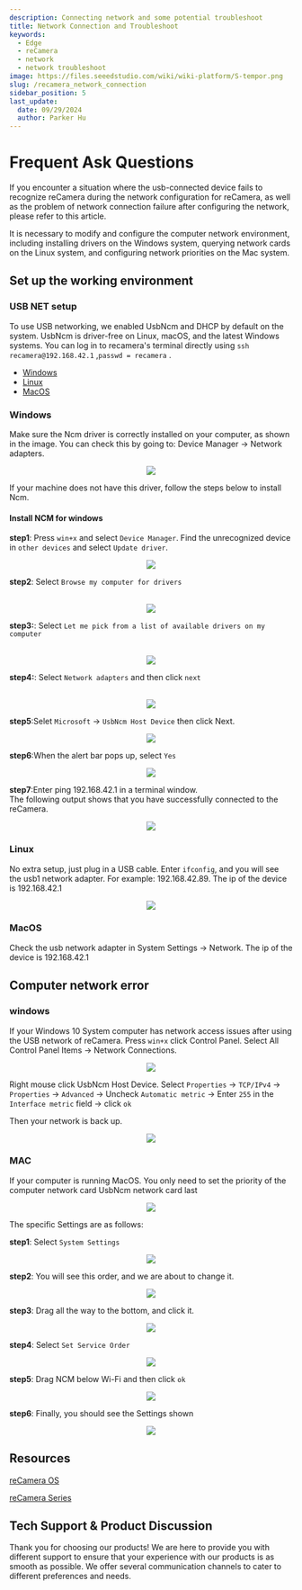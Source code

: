 ```yaml
---
description: Connecting network and some potential troubleshoot
title: Network Connection and Troubleshoot
keywords:
  - Edge
  - reCamera
  - network
  - network troubleshoot
image: https://files.seeedstudio.com/wiki/wiki-platform/S-tempor.png
slug: /recamera_network_connection
sidebar_position: 5
last_update:
  date: 09/29/2024
  author: Parker Hu
---
```


# Frequent Ask Questions

If you encounter a situation where the usb-connected device fails to recognize reCamera during the network configuration for reCamera, as well as the problem of network connection failure after configuring the network, please refer to this article. 

It is necessary to modify and configure the computer network environment, including installing drivers on the Windows system, querying network cards on the Linux system, and configuring network priorities on the Mac system.

## Set up the working environment

### USB NET setup 
To use USB networking, we enabled UsbNcm and DHCP by default on the system.
UsbNcm is driver-free on Linux, macOS, and the latest Windows systems. You can log in to recamera's terminal directly using `ssh recamera@192.168.42.1` ,`passwd = recamera` .

- [Windows](#jump1)
- [Linux](#jump2)
- [MacOS](#jump3)

### <span id="jump1"> Windows </span>
Make sure the Ncm driver is correctly installed on your computer, as shown in the image. You can check this by going to: Device Manager -> Network adapters.

<div align="center"><img width={600} src="https://files.seeedstudio.com/wiki/reCamera/002.png" /></div>

If your machine does not have this driver, follow the steps below to install Ncm.

#### Install NCM for windows

**step1**: 
Press `win+x` and select `Device Manager`. 
Find the unrecognized device in `other devices` and select `Update driver`.
<div align="center"><img width={600} src="https://files.seeedstudio.com/wiki/reCamera/003.png" /></div>

**step2**:
Select `Browse my computer for drivers`

<br />

<div align="center"><img width={600} src="https://files.seeedstudio.com/wiki/reCamera/004.png" /></div>

**step3:**:
Select `Let me pick from a list of available drivers on my computer`  

<br />

<div align="center"><img width={600} src="https://files.seeedstudio.com/wiki/reCamera/005.png" /></div>

**step4:**:
Select `Network adapters` and then click `next`

<br />

<div align="center"><img width={600} src="https://files.seeedstudio.com/wiki/reCamera/014.png" /></div>

**step5**:Selet `Microsoft` -> `UsbNcm Host Device` then click Next.

<div align="center"><img width={600} src="https://files.seeedstudio.com/wiki/reCamera/006.png" /></div>

**step6**:When the alert bar pops up, select `Yes`

<div align="center"><img width={600} src="https://files.seeedstudio.com/wiki/reCamera/007.png" /></div>

**step7**:Enter ping 192.168.42.1 in a terminal window.
<br />
The following output shows that you have successfully connected to the reCamera.

<div align="center"><img width={600} src="https://files.seeedstudio.com/wiki/reCamera/008.png" /></div>



### <span id="jump2"> Linux </span>

No extra setup, just plug in a USB cable. Enter `ifconfig`, and you will see the usb1 network adapter. For example: 192.168.42.89. The ip of the device is 192.168.42.1

<div align="center"><img width={600} src="https://files.seeedstudio.com/wiki/reCamera/009.png" /></div>

### <span id="jump3"> MacOS </span>

Check the usb network adapter in System Settings -> Network. The ip of the device is 192.168.42.1

## Computer network error

### windows

If your Windows 10 System computer has network access issues after using the USB network of reCamera.
Press `win+x` click Control Panel. Select All Control Panel Items -> Network Connections. 
<div align="center"><img width={600} src="https://files.seeedstudio.com/wiki/reCamera/010.png" /></div>

Right mouse click UsbNcm Host Device. Select `Properties` -> `TCP/IPv4` -> `Properties` -> `Advanced` -> Uncheck `Automatic metric` -> Enter `255` in the `Interface metric` field -> click `ok`
<br />

Then your network is back up.
<div align="center"><img width={600} src="https://files.seeedstudio.com/wiki/reCamera/011.png" /></div>

### MAC

If your computer is running MacOS. You only need to set the priority of the computer network card UsbNcm network card last

<div align="center"><img width={600} src="https://files.seeedstudio.com/wiki/reCamera/012.png" /></div>

The specific Settings are as follows:

**step1**: Select `System Settings`

<div align="center"><img width={600} src="https://files.seeedstudio.com/wiki/reCamera/015.png" /></div>

**step2**: You will see this order, and we are about to change it.

<div align="center"><img width={600} src="https://files.seeedstudio.com/wiki/reCamera/016.png" /></div>

**step3**: Drag all the way to the bottom, and click it.

<div align="center"><img width={600} src="https://files.seeedstudio.com/wiki/reCamera/017.png" /></div>

**step4**: Select `Set Service Order`

<div align="center"><img width={600} src="https://files.seeedstudio.com/wiki/reCamera/018.png" /></div>

**step5**: Drag NCM below Wi-Fi and then click `ok`

<div align="center"><img width={600} src="https://files.seeedstudio.com/wiki/reCamera/019.png" /></div>

**step6**: Finally, you should see the Settings shown

<div align="center"><img width={600} src="https://files.seeedstudio.com/wiki/reCamera/020.png" /></div>


## Resources

[reCamera OS](https://github.com/Seeed-Studio/reCamera-OS)

[reCamera Series](https://github.com/Seeed-Studio/OSHW-reCamera-Series)

## Tech Support & Product Discussion

Thank you for choosing our products! We are here to provide you with different support to ensure that your experience with our products is as smooth as possible. We offer several communication channels to cater to different preferences and needs.

<div class="button_tech_support_container">
<a href="https://forum.seeedstudio.com/" class="button_forum"></a> 
<a href="https://www.seeedstudio.com/contacts" class="button_email"></a>
</div>

<div class="button_tech_support_container">
<a href="https://discord.gg/eWkprNDMU7" class="button_discord"></a> 
<a href="https://github.com/Seeed-Studio/wiki-documents/discussions/69" class="button_discussion"></a>
</div>
